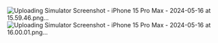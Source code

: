 ![Uploading Simulator Screenshot - iPhone 15 Pro Max - 2024-05-16 at 15.59.46.png…]()
![Uploading Simulator Screenshot - iPhone 15 Pro Max - 2024-05-16 at 16.00.01.png…]()
